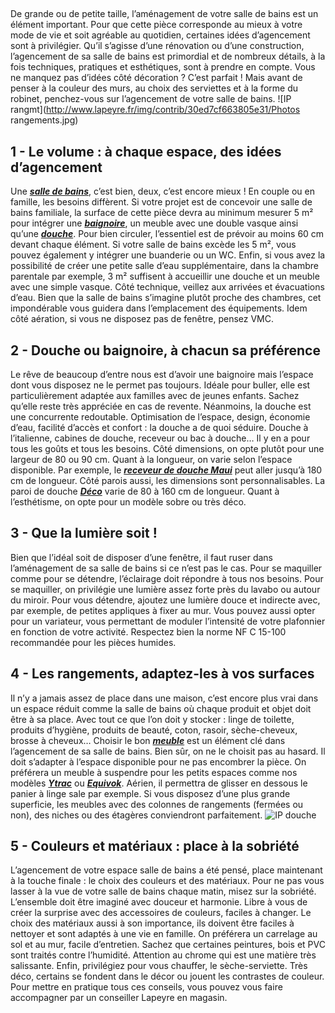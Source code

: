 ##
De grande ou de petite taille, l’aménagement de votre salle de bains est un élément important. Pour que cette pièce corresponde au mieux à votre mode de vie et soit agréable au quotidien, certaines idées d’agencement sont à privilégier.
Qu’il s’agisse d’une rénovation ou d’une construction, l’agencement de sa salle de bains est primordial et de nombreux détails, à la fois techniques, pratiques et esthétiques, sont à prendre en compte. Vous ne manquez pas d’idées côté décoration ? C’est parfait ! Mais avant de penser à la couleur des murs, au choix des serviettes et à la forme du robinet, penchez-vous sur l’agencement de votre salle de bains.
![IP rangmt](http://www.lapeyre.fr/img/contrib/30ed7cf663805e31/Photos rangements.jpg)
##
##  1 - Le volume : à chaque espace, des idées d’agencement
Une **_[salle de bains](https://www.lapeyre.fr/bain-CCU0002)_**, c’est bien, deux, c’est encore mieux ! En couple ou en famille, les besoins diffèrent. Si votre projet est de concevoir une salle de bains familiale, la surface de cette pièce devra au minimum mesurer 5 m² pour intégrer une [**_baignoire_**](https://www.lapeyre.fr/bain-CCU0002/baignoires-CCN0028), un meuble avec une double vasque ainsi qu’une [**_douche_**](https://www.lapeyre.fr/bain-CCU0002/douche-CCN0029). Pour bien circuler, l’essentiel est de prévoir au moins 60 cm devant chaque élément. Si votre salle de bains excède les 5 m², vous pouvez également y intégrer une buanderie ou un WC. Enfin, si vous avez la possibilité de créer une petite salle d’eau supplémentaire, dans la chambre parentale par exemple, 3 m² suffisent à accueillir une douche et un meuble avec une simple vasque. Côté technique, veillez aux arrivées et évacuations d’eau. Bien que la salle de bains s’imagine plutôt proche des chambres, cet impondérable vous guidera dans l’emplacement des équipements. Idem côté aération, si vous ne disposez pas de fenêtre, pensez VMC.
##
##  2 - Douche ou baignoire, à chacun sa préférence
Le rêve de beaucoup d’entre nous est d’avoir une baignoire mais l’espace dont vous disposez ne le permet pas toujours. Idéale pour buller, elle est particulièrement adaptée aux familles avec de jeunes enfants. Sachez qu’elle reste très appréciée en cas de revente. Néanmoins, la douche est une concurrente redoutable. Optimisation de l’espace, design, économie d’eau, facilité d’accès et confort : la douche a de quoi séduire. Douche à l’italienne, cabines de douche, receveur ou bac à douche… Il y en a pour tous les goûts et tous les besoins. Côté dimensions, on opte plutôt pour une largeur de 80 ou 90 cm. Quant à la longueur, on varie selon l’espace disponible. Par exemple, le **_[receveur de douche Maui](https://www.lapeyre.fr/bac-a-douche-carre-maui-FPC430798?xtmc=maui&xtnp=1&xtcr=3)_** peut aller jusqu’à 180 cm de longueur.
Côté parois aussi, les dimensions sont personnalisables. La paroi de douche **_[Déco](https://www.lapeyre.fr/paroi-de-retour-deco-FPC645136)_** varie de 80 à 160 cm de longueur. Quant à l’esthétisme, on opte pour un modèle sobre ou très déco.
##  3 - Que la lumière soit !
Bien que l’idéal soit de disposer d’une fenêtre, il faut ruser dans l’aménagement de sa salle de bains si ce n’est pas le cas. Pour se maquiller comme pour se détendre, l’éclairage doit répondre à tous nos besoins. Pour se maquiller, on privilégie une lumière assez forte près du lavabo ou autour du miroir. Pour vous détendre, ajoutez une lumière douce et indirecte avec, par exemple, de petites appliques à fixer au mur. Vous pouvez aussi opter pour un variateur, vous permettant de moduler l’intensité de votre plafonnier en fonction de votre activité. Respectez bien la norme NF C 15-100 recommandée pour les pièces humides.
##  4 - Les rangements, adaptez-les à vos surfaces
Il n’y a jamais assez de place dans une maison, c’est encore plus vrai dans un espace réduit comme la salle de bains où chaque produit et objet doit être à sa place. Avec tout ce que l’on doit y stocker : linge de toilette, produits d’hygiène, produits de beauté, coton, rasoir, sèche-cheveux, brosse à cheveux… Choisir le bon **_[meuble](https://www.lapeyre.fr/bain-CCU0002/meubles-CCN0086)_** est un élément clé dans l’agencement de sa salle de bains. Bien sûr, on ne le choisit pas au hasard. Il doit s’adapter à l’espace disponible pour ne pas encombrer la pièce. On préférera un meuble à suspendre pour les petits espaces comme nos modèles **_[Ytrac](https://www.lapeyre.fr/ytrac-CCN642290)_** ou **_[Equivok](https://www.lapeyre.fr/ytrac-CCN642290)_**. Aérien, il permettra de glisser en dessous le panier à linge sale par exemple. Si vous disposez d’une plus grande superficie, les meubles avec des colonnes de rangements (fermées ou non), des niches ou des étagères conviendront parfaitement.
![IP douche](http://www.lapeyre.fr/img/contrib/30ed7cf663805df9/douche.jpg)
##
##  5 - Couleurs et matériaux : place à la sobriété
L’agencement de votre espace salle de bains a été pensé, place maintenant à la touche finale : le choix des couleurs et des matériaux. Pour ne pas vous lasser à la vue de votre salle de bains chaque matin, misez sur la sobriété. L’ensemble doit être imaginé avec douceur et harmonie. Libre à vous de créer la surprise avec des accessoires de couleurs, faciles à changer. Le choix des matériaux aussi à son importance, ils doivent être faciles à nettoyer et sont adaptés à une vie en famille. On préférera un carrelage au sol et au mur, facile d’entretien. Sachez que certaines peintures, bois et PVC sont traités contre l’humidité. Attention au chrome qui est une matière très salissante. Enfin, privilégiez pour vous chauffer, le sèche-serviette. Très déco, certains se fondent dans le décor ou jouent les contrastes de couleur.
Pour mettre en pratique tous ces conseils, vous pouvez vous faire accompagner par un conseiller Lapeyre en magasin.